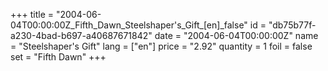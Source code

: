 +++
title = "2004-06-04T00:00:00Z_Fifth_Dawn_Steelshaper's_Gift_[en]_false"
id = "db75b77f-a230-4bad-b697-a40687671842"
date = "2004-06-04T00:00:00Z"
name = "Steelshaper's Gift"
lang = ["en"]
price = "2.92"
quantity = 1
foil = false
set = "Fifth Dawn"
+++
